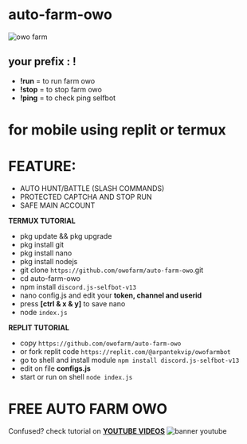 # auto-farm-owo
![owo farm](https://media.discordapp.net/attachments/1171487336958263401/1175275706977095820/emoji.png?ex=656aa3cc&is=65582ecc&hm=392790674d9e3ff413cf0f5e844f68f42b01d5e5668368e26af14db1905c7081&)
## your prefix : !
- **!run** = to run farm owo
- **!stop** = to stop farm owo
- **!ping** = to check ping selfbot

# for mobile using replit or termux

# FEATURE:
- AUTO HUNT/BATTLE (SLASH COMMANDS)
- PROTECTED CAPTCHA AND STOP RUN
- SAFE MAIN ACCOUNT

**__TERMUX TUTORIAL__**
- pkg update && pkg upgrade
- pkg install git
- pkg install nano
- pkg install nodejs
- git clone `https://github.com/owofarm/auto-farm-owo`.git
- cd auto-farm-owo
- npm install `discord.js-selfbot-v13`
- nano config.js and edit your **token, channel and userid**
- press **[ctrl & x & y]** to save nano
- node `index.js`

**__REPLIT TUTORIAL__**
- copy `https://github.com/owofarm/auto-farm-owo`
- or fork replit code `https://replit.com/@arpantekvip/owofarmbot`
- go to shell and install module `npm install discord.js-selfbot-v13`
- edit on file **configs.js**
- start or run on shell `node index.js`

# FREE AUTO FARM OWO
Confused? check tutorial on **[YOUTUBE VIDEOS](https://www.youtube.com)**
![banner youtube](https://media.discordapp.net/attachments/1171487336958263401/1175282385038868480/20231118_115102.jpg?ex=656aaa04&is=65583504&hm=8dbca4e3dfc9221ad8abce57aa36616167e8002a243ef689778ebc42627ece1f&)
